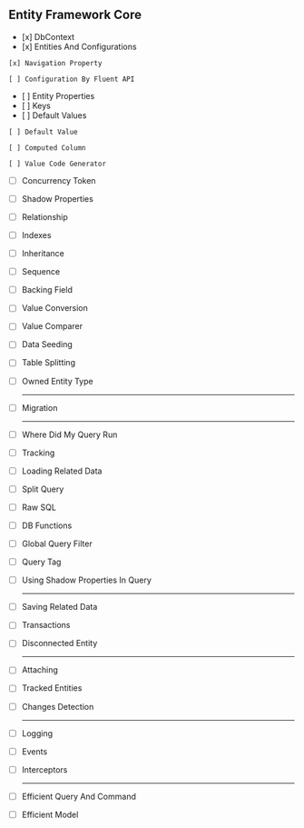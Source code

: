 ## Entity Framework Core

*    [x]  DbContext
*    [x]  Entities And Configurations
    
    [x] Navigation Property
    
    [ ] Configuration By Fluent API
    
*    [ ]  Entity Properties
*    [ ]  Keys
*    [ ]  Default Values
    
    [ ] Default Value
    
    [ ] Computed Column
    
    [ ] Value Code Generator
    
*   [ ] Concurrency Token
*   [ ] Shadow Properties
*   [ ] Relationship
*   [ ] Indexes
*   [ ] Inheritance
*   [ ] Sequence
*   [ ] Backing Field
*   [ ] Value Conversion
*   [ ] Value Comparer
*   [ ] Data Seeding
*   [ ] Table Splitting
*   [ ] Owned Entity Type
    
    ---
    
*   [ ] Migration
    
    ---
    
*   [ ] Where Did My Query Run
*   [ ] Tracking
*   [ ] Loading Related Data
*   [ ] Split Query
*   [ ] Raw SQL
*   [ ] DB Functions
*   [ ] Global Query Filter
*   [ ] Query Tag
*   [ ] Using Shadow Properties In Query
    
    ---
    
*   [ ] Saving Related Data
*   [ ] Transactions
*   [ ] Disconnected Entity
    
    ---
    
*   [ ] Attaching
*   [ ] Tracked Entities
*   [ ] Changes Detection
    
    ---
    
*   [ ] Logging
*   [ ] Events
*   [ ] Interceptors
    
    ---
    
*   [ ] Efficient Query And Command
*   [ ] Efficient Model
